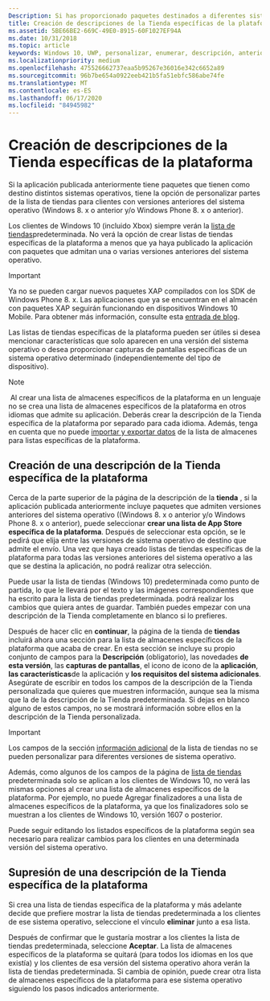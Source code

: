 ```yaml
---
Description: Si has proporcionado paquetes destinados a diferentes sistemas operativos, tienes la opción de personalizar partes de la descripción de la Tienda para cada sistema operativo de destino.
title: Creación de descripciones de la Tienda específicas de la plataforma
ms.assetid: 5BE66BE2-669C-49E0-8915-60F1027EF94A
ms.date: 10/31/2018
ms.topic: article
keywords: Windows 10, UWP, personalizar, enumerar, descripción, anteriormente
ms.localizationpriority: medium
ms.openlocfilehash: 475526662737eaa5b95267e36016e342c6652a89
ms.sourcegitcommit: 96b7be654a0922eeb421b5fa51ebfc586abe74fe
ms.translationtype: MT
ms.contentlocale: es-ES
ms.lasthandoff: 06/17/2020
ms.locfileid: "84945982"
---
```

# <a name="create-platform-specific-store-listings"></a>Creación de descripciones de la Tienda específicas de la plataforma


Si la aplicación publicada anteriormente tiene paquetes que tienen como destino distintos sistemas operativos, tiene la opción de personalizar partes de la lista de tiendas para clientes con versiones anteriores del sistema operativo (Windows 8. x o anterior y/o Windows Phone 8. x o anterior). 

Los clientes de Windows 10 (incluido Xbox) siempre verán la [lista de tiendas](create-app-store-listings.md)predeterminada. No verá la opción de crear listas de tiendas específicas de la plataforma a menos que ya haya publicado la aplicación con paquetes que admitan una o varias versiones anteriores del sistema operativo. 

> [!IMPORTANT]
> Ya no se pueden cargar nuevos paquetes XAP compilados con los SDK de Windows Phone 8. x. Las aplicaciones que ya se encuentran en el almacén con paquetes XAP seguirán funcionando en dispositivos Windows 10 Mobile. Para obtener más información, consulte esta [entrada de blog](https://blogs.windows.com/windowsdeveloper/2018/08/20/important-dates-regarding-apps-with-windows-phone-8-x-and-earlier-and-windows-8-8-1-packages-submitted-to-microsoft-store).

Las listas de tiendas específicas de la plataforma pueden ser útiles si desea mencionar características que solo aparecen en una versión del sistema operativo o desea proporcionar capturas de pantallas específicas de un sistema operativo determinado (independientemente del tipo de dispositivo).

> [!NOTE]
> Al crear una lista de almacenes específicos de la plataforma en un lenguaje no se crea una lista de almacenes específicos de la plataforma en otros idiomas que admite su aplicación. Deberás crear la descripción de la Tienda específica de la plataforma por separado para cada idioma. Además, tenga en cuenta que no puede [importar y exportar datos](import-and-export-store-listings.md) de la lista de almacenes para listas específicas de la plataforma.


## <a name="creating-a-platform-specific-store-listing"></a>Creación de una descripción de la Tienda específica de la plataforma

Cerca de la parte superior de la página de la descripción de la **tienda** , si la aplicación publicada anteriormente incluye paquetes que admiten versiones anteriores del sistema operativo ((Windows 8. x o anterior y/o Windows Phone 8. x o anterior), puede seleccionar **crear una lista de App Store específica de la plataforma**. Después de seleccionar esta opción, se le pedirá que elija entre las versiones de sistema operativo de destino que admite el envío. Una vez que haya creado listas de tiendas específicas de la plataforma para todas las versiones anteriores del sistema operativo a las que se destina la aplicación, no podrá realizar otra selección.

Puede usar la lista de tiendas (Windows 10) predeterminada como punto de partida, lo que le llevará por el texto y las imágenes correspondientes que ha escrito para la lista de tiendas predeterminada. podrá realizar los cambios que quiera antes de guardar. También puedes empezar con una descripción de la Tienda completamente en blanco si lo prefieres.

Después de hacer clic en **continuar**, la página de la tienda de **tiendas** incluirá ahora una sección para la lista de almacenes específicos de la plataforma que acaba de crear. En esta sección se incluye su propio conjunto de campos para la **Descripción** (obligatorio), las novedades **de esta versión**, las **capturas de pantallas**, el icono de icono de la **aplicación**, **las características**de la aplicación y **los requisitos del sistema adicionales**. Asegúrate de escribir en todos los campos de la descripción de la Tienda personalizada que quieres que muestren información, aunque sea la misma que la de la descripción de la Tienda predeterminada. Si dejas en blanco alguno de estos campos, no se mostrará información sobre ellos en la descripción de la Tienda personalizada.

> [!IMPORTANT]
> Los campos de la sección [información adicional](create-app-store-listings.md#additional-information) de la lista de tiendas no se pueden personalizar para diferentes versiones de sistema operativo.
> 
> Además, como algunos de los campos de la página de [lista de tiendas](create-app-store-listings.md) predeterminada solo se aplican a los clientes de Windows 10, no verá las mismas opciones al crear una lista de almacenes específicos de la plataforma. Por ejemplo, no puede Agregar finalizadores a una lista de almacenes específicos de la plataforma, ya que los finalizadores solo se muestran a los clientes de Windows 10, versión 1607 o posterior. 

Puede seguir editando los listados específicos de la plataforma según sea necesario para realizar cambios para los clientes en una determinada versión del sistema operativo.


## <a name="removing-a-platform-specific-store-listing"></a>Supresión de una descripción de la Tienda específica de la plataforma

Si crea una lista de tiendas específica de la plataforma y más adelante decide que prefiere mostrar la lista de tiendas predeterminada a los clientes de ese sistema operativo, seleccione el vínculo **eliminar** junto a esa lista.

Después de confirmar que le gustaría mostrar a los clientes la lista de tiendas predeterminada, seleccione **Aceptar**. La lista de almacenes específicos de la plataforma se quitará (para todos los idiomas en los que existía) y los clientes de esa versión del sistema operativo ahora verán la lista de tiendas predeterminada. Si cambia de opinión, puede crear otra lista de almacenes específicos de la plataforma para ese sistema operativo siguiendo los pasos indicados anteriormente.
 

 





